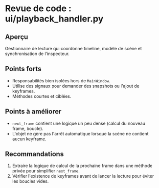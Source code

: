 # Revue de code : ui/playback_handler.py

## Aperçu
Gestionnaire de lecture qui coordonne timeline, modèle de scène et synchronisation de l'inspecteur.

## Points forts
- Responsabilités bien isolées hors de `MainWindow`.
- Utilise des signaux pour demander des snapshots ou l'ajout de keyframes.
- Méthodes courtes et ciblées.

## Points à améliorer
- `next_frame` contient une logique un peu dense (calcul du nouveau frame, boucle). 
- L'objet ne gère pas l'arrêt automatique lorsque la scène ne contient aucun keyframe.

## Recommandations
1. Extraire la logique de calcul de la prochaine frame dans une méthode privée pour simplifier `next_frame`.
2. Vérifier l'existence de keyframes avant de lancer la lecture pour éviter les boucles vides.
